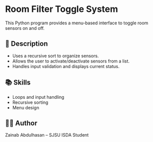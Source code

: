 # Room Filter Toggle System

This Python program provides a menu-based interface to toggle room sensors on and off.

## 🔹 Description
- Uses a recursive sort to organize sensors.
- Allows the user to activate/deactivate sensors from a list.
- Handles input validation and displays current status.

## 📚 Skills
- Loops and input handling
- Recursive sorting
- Menu design

## 🧑‍💻 Author
Zainab Abdulhasan – SJSU ISDA Student
